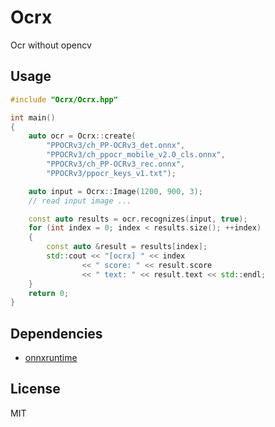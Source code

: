 # Ocrx
 Ocr without opencv

## Usage
```cpp
#include "Ocrx/Ocrx.hpp"

int main()
{
    auto ocr = Ocrx::create(
        "PPOCRv3/ch_PP-OCRv3_det.onnx",
        "PPOCRv3/ch_ppocr_mobile_v2.0_cls.onnx",
        "PPOCRv3/ch_PP-OCRv3_rec.onnx",
        "PPOCRv3/ppocr_keys_v1.txt");

    auto input = Ocrx::Image(1200, 900, 3);
    // read input image ...

    const auto results = ocr.recognizes(input, true);
    for (int index = 0; index < results.size(); ++index)
    {
        const auto &result = results[index];
        std::cout << "[ocrx] " << index
                << " score: " << result.score
                << " text: " << result.text << std::endl;
    }
    return 0;
}
```

## Dependencies
- [onnxruntime](https://github.com/microsoft/onnxruntime)

## License
MIT